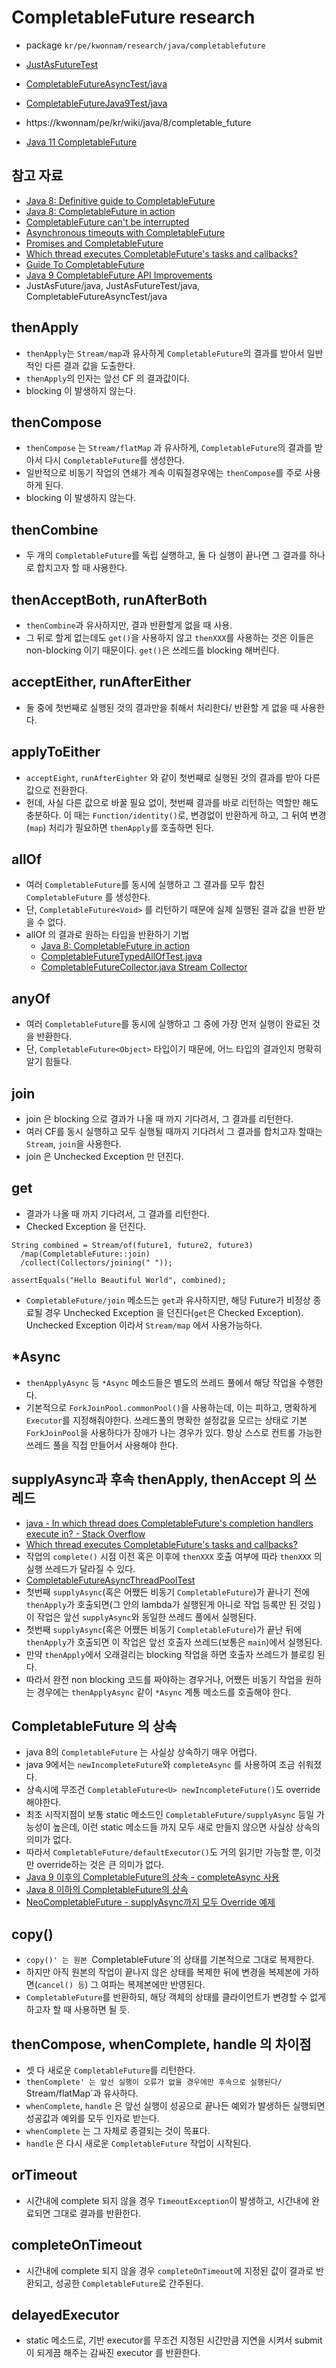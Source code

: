 # CompletableFuture research
* package `kr/pe/kwonnam/research/java/completablefuture`
* [JustAsFutureTest](src/test/java/kr/pe/kwonnam/research/java/completablefuture/JustAsFutureTest)
* [CompletableFutureAsyncTest/java](src/test/java/kr/pe/kwonnam/research/java/completablefuture/CompletableFutureAsyncTest/java)
* [CompletableFutureJava9Test/java](src/test/java/kr/pe/kwonnam/research/java/completablefuture/CompletableFutureJava9Test/java)

* https://kwonnam/pe/kr/wiki/java/8/completable_future
* [Java 11 CompletableFuture](https://docs/oracle/com/en/java/javase/11/docs/api/java/base/java/util/concurrent/CompletableFuture/html)

## 참고 자료
* [Java 8: Definitive guide to CompletableFuture](https://www/nurkiewicz/com/2013/05/java-8-definitive-guide-to/html)
* [Java 8: CompletableFuture in action](https://www/nurkiewicz/com/2013/05/java-8-completablefuture-in-action/html)
* [CompletableFuture can't be interrupted](https://www/nurkiewicz/com/2015/03/completablefuture-cant-be-interrupted/html)
* [Asynchronous timeouts with CompletableFuture](https://www/nurkiewicz/com/2014/12/asynchronous-timeouts-with/html)
* [Promises and CompletableFuture](https://www/nurkiewicz/com/2013/12/promises-and-completablefuture/html)
* [Which thread executes CompletableFuture's tasks and callbacks?](https://www/nurkiewicz/com/2015/11/which-thread-executes/html)
* [Guide To CompletableFuture](https://www/baeldung/com/java-completablefuture)
* [Java 9 CompletableFuture API Improvements](https://www/baeldung/com/java-9-completablefuture)
* JustAsFuture/java, JustAsFutureTest/java, CompletableFutureAsyncTest/java

## thenApply
* `thenApply`는 `Stream/map`과 유사하게 `CompletableFuture`의 결과를 받아서 일반적인 다른 결과 값을 도출한다.
* `thenApply`의 인자는 앞선 CF 의 결과값이다.
* blocking 이 발생하지 않는다.

## thenCompose
* `thenCompose` 는 `Stream/flatMap` 과 유사하게, `CompletableFuture`의 결과를 받아서 다시 `CompletableFuture`를 생성한다.
* 일반적으로 비동기 작업의 연쇄가 계속 이뤄질경우에는 `thenCompose`를 주로 사용하게 된다.
* blocking 이 발생하지 않는다.

## thenCombine
* 두 개의 `CompletableFuture`를 독립 실행하고, 둘 다 실행이 끝나면 그 결과를 하나로 합치고자 할 때 사용한다.

## thenAcceptBoth, runAfterBoth
* `thenCombine`과 유사하지만, 결과 반환할게 없을 때 사용.
* 그 뒤로 할게 없는데도 `get()`을 사용하지 않고 `thenXXX`를 사용하는 것은 이들은 non-blocking 이기 때문이다.
`get()`은 쓰레드를 blocking 해버린다.

## acceptEither, runAfterEither
* 둘 중에 첫번째로 실행된 것의 결과만을 취해서 처리한다/ 반환할 게 없을 때 사용한다.

## applyToEither
* `acceptEight`, `runAfterEighter` 와 같이 첫번째로 실행된 것의 결과를 받아 다른 값으로 전환한다.
* 헌데, 사실 다른 값으로 바꿀 필요 없이, 첫번째 결과를 바로 리턴하는 역할만 해도 충분하다.
이 때는 `Function/identity()`로, 변경없이 반환하게 하고, 그 뒤여 변경(`map`) 처리가 필요하면 `thenApply`를 호출하면 된다.

## allOf
* 여러 `CompletableFuture`를 동시에 실행하고 그 결과를 모두 합친 `CompletableFuture` 를 생성한다.
* 단, `CompletableFuture<Void>` 를 리턴하기 때문에 실제 실행된 결과 값을 반환 받을 수 없다.
* allOf 의 결과로 원하는 타입을 반환하기 기법
  * [Java 8: CompletableFuture in action](https://www/nurkiewicz/com/2013/05/java-8-completablefuture-in-action/html)
  * [CompletableFutureTypedAllOfTest.java](/src/test/java/kr/pe/kwonnam/research/java/completablefuture/CompletableFutureTypedAllOfTest.java)
  * [CompletableFutureCollector.java Stream Collector](src/main/java/kr/pe/kwonnam/research/java/completablefuture/CompletableFutureCollector.java)

## anyOf
* 여러 `CompletableFuture`를 동시에 실행하고 그 중에 가장 먼저 실행이 완료된 것을 반환한다.
* 단, `CompletableFuture<Object>` 타입이기 때문에, 어느 타입의 결과인지 명확히 알기 힘들다.

## join
* join 은 blocking 으로 결과가 나올 때 까지 기다려서, 그 결과를 리턴한다.
* 여러 CF를 동시 실행하고 모두 실행될 때까지 기다려서 그 결과를 합치고자 할때는 `Stream`, `join`을 사용한다.
* join 은 Unchecked Exception 만 던진다.

## get
* 결과가 나올 때 까지 기다려서, 그 결과를 리턴한다.
* Checked Exception 을 던진다.

```
String combined = Stream/of(future1, future2, future3)
  /map(CompletableFuture::join)
  /collect(Collectors/joining(" "));

assertEquals("Hello Beautiful World", combined);
```
* `CompletableFuture/join` 메소드는 `get`과 유사하지만, 해당 Future가 비정상 종료될 경우 Unchecked Exception 을 던진다(`get`은 Checked Exception).
Unchecked Exception 이라서 `Stream/map` 에서 사용가능하다.

## *Async
* `thenApplyAsync` 등 `*Async` 메소드들은 별도의 쓰레드 풀에서 해당 작업을 수행한다.
* 기본적으로 `ForkJoinPool.commonPool()`을 사용하는데, 이는 피하고, 명확하게 `Executor`를 지정해줘야한다.
쓰레드풀의 명확한 설정값을 모르는 상태로 기본 `ForkJoinPool`을 사용하다가 장애가 나는 경우가 있다.
항상 스스로 컨트롤 가능한 쓰레드 풀을 직접 만들어서 사용해야 한다.

## supplyAsync과 후속 thenApply, thenAccept 의 쓰레드
* [java - In which thread does CompletableFuture's completion handlers execute in? - Stack Overflow](https://stackoverflow/com/questions/46060438/in-which-thread-does-completablefutures-completion-handlers-execute-in)
* [Which thread executes CompletableFuture's tasks and callbacks?](https://www.nurkiewicz.com/2015/11/which-thread-executes.html)
* 작업의 `complete()` 시점 이전 혹은 이후에 `thenXXX` 호출 여부에 따라 `thenXXX` 의 실행 쓰레드가 달라질 수 있다.
* [CompletableFutureAsyncThreadPoolTest](src/test/java/kr/pe/kwonnam/research/java/completablefuture/CompletableFutureAsyncThreadPoolTest.java)
* 첫번째 `supplyAsync`(혹은 어쨌든 비동기 `CompletableFuture`)가 끝나기 전에 `thenApply`가
호출되면(그 안의 lambda가 실행된게 아니로 작업 등록만 된 것임 ) 이 작업은 앞선 `supplyAsync`와 동일한 쓰레드 풀에서 실행된다.
* 첫번째 `supplyAsync`(혹은 어쨌든 비동기 `CompletableFuture`)가 끝난 뒤에 `thenApply`가 호출되면 이 작업은
앞선 호출자 쓰레드(보통은 `main`)에서 실행된다.
* 만약 `thenApply`에서 오래걸리는 blocking 작업을 하면 호출자 쓰레드가 블로킹 된다.
* 따라서 완전 non blocking 코드를 짜야하는 경우거나, 어쨌든 비동기 작업을 원하는 경우에는 `thenApplyAsync` 같이 `*Async` 계통
메소드를 호출해야 한다.

## CompletableFuture 의 상속
* java 8의 `CompletableFuture` 는 사실상 상속하기 매우 어렵다.
* java 9에서는 `newIncompleteFuture`와 `completeAsync` 를 사용하여 조금 쉬워졌다.
* 상속시에 무조건 `CompletableFuture<U> newIncompleteFuture()`도 override 해야한다.
* 최초 시작지점이 보통 static 메소드인 `CompletableFuture/supplyAsync` 등일 가능성이 높은데,
이런 static 메소드들 까지 모두 새로 만들지 않으면 사실상 상속의 의미가 없다.
* 따라서 `CompletableFuture/defaultExecutor()`도 거의 읽기만 가능할 뿐, 이것만 override하는 것은 큰 의미가 없다.
* [Java 9 이후의 CompletableFuture의 상속 - completeAsync 사용](https://stackoverflow/com/a/56356109/1051402)
* [Java 8 이하의 CompletableFuture의 상속](https://stackoverflow/com/a/26607433/1051402)
* [NeoCompletableFuture - supplyAsync까지 모두 Override 예제](src/main/java/kr/pe/kwonnam/research/java/completablefuture/NeoCompletableFuture/java)

## copy()
* `copy()' 는 원본 `CompletableFuture`의 상태를 기본적으로 그대로 복제한다.
* 하지만 아직 원본의 작업이 끝나지 않은 상태를 복제한 뒤에 변경을 복제본에 가하면(`cancel() 등`) 그 여파는 복제본에만 반영된다.
* `CompletableFuture`를 반환하되, 해당 객체의 상태를 클라이언트가 변경할 수 없게 하고자 할 때 사용하면 될 듯.

## thenCompose, whenComplete, handle 의 차이점
* 셋 다 새로운 `CompletableFuture`를 리턴한다.
* `thenComplete' 는 앞선 실행이 오류가 없을 경우에만 후속으로 실행된다/ `Stream/flatMap`과 유사하다.
* `whenComplete`, `handle` 은 앞선 실행이 성공으로 끝나든 예외가 발생하든 실행되면 성공값과 예외를 모두 인자로 받는다.
* `whenComplete` 는 그 자체로 종결되는 것이 목표다.
* `handle` 은 다시 새로운 `CompletableFuture` 작업이 시작된다.

## orTimeout
* 시간내에 complete 되지 않을 경우 `TimeoutException`이 발생하고, 시간내에 완료되면 그대로 결과를 반환한다.

## completeOnTimeout
* 시간내에 complete 되지 않을 경우 `completeOnTimeout`에 지정된 값이 결과로 반환되고, 성공한 `CompletableFuture`로 간주된다.

## delayedExecutor
* static 메소드로, 기반 executor를 무조건 지정된 시간만큼 지연을 시켜서 submit 이 되게끔 해주는 감싸진 executor 를 반환한다.
